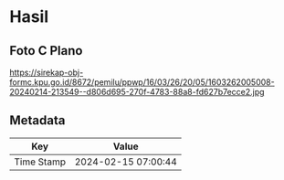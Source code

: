 # Hasil

## Foto C Plano

https://sirekap-obj-formc.kpu.go.id/8672/pemilu/ppwp/16/03/26/20/05/1603262005008-20240214-213549--d806d695-270f-4783-88a8-fd627b7ecce2.jpg


## Metadata

| Key        | Value               |
| ---------- | ------------------- |
| Time Stamp | 2024-02-15 07:00:44 |



